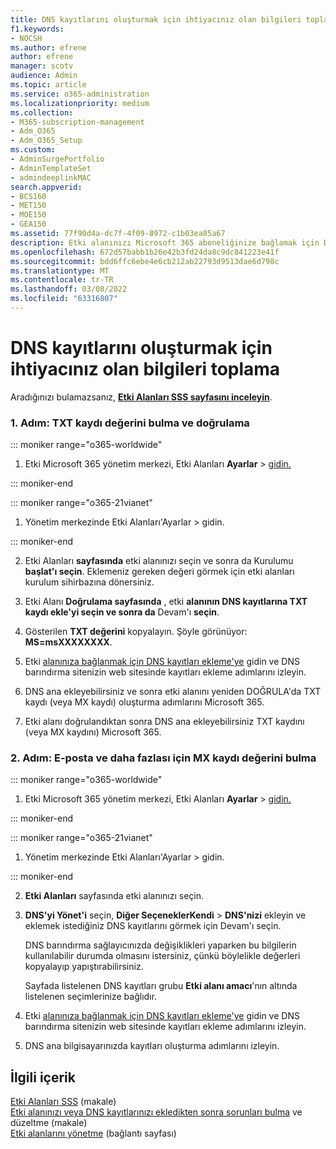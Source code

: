 ```yaml
---
title: DNS kayıtlarını oluşturmak için ihtiyacınız olan bilgileri toplama
f1.keywords:
- NOCSH
ms.author: efrene
author: efrene
manager: scotv
audience: Admin
ms.topic: article
ms.service: o365-administration
ms.localizationpriority: medium
ms.collection:
- M365-subscription-management
- Adm_O365
- Adm_O365_Setup
ms.custom:
- AdminSurgePortfolio
- AdminTemplateSet
- admindeeplinkMAC
search.appverid:
- BCS160
- MET150
- MOE150
- GEA150
ms.assetid: 77f90d4a-dc7f-4f09-8972-c1b03ea85a67
description: Etki alanınızı Microsoft 365 aboneliğinize bağlamak için DNS kayıtları oluşturmak için ihtiyacınız olan değerleri/Microsoft 365 toplayın.
ms.openlocfilehash: 672d57babb1b26e42b3fd24da8c9dc841223e41f
ms.sourcegitcommit: bdd6ffc6ebe4e6cb212ab22793d9513dae6d798c
ms.translationtype: MT
ms.contentlocale: tr-TR
ms.lasthandoff: 03/08/2022
ms.locfileid: "63316807"
---
```

# <a name="gather-the-information-you-need-to-create-dns-records"></a>DNS kayıtlarını oluşturmak için ihtiyacınız olan bilgileri toplama

 Aradığınızı bulamazsanız, **[Etki Alanları SSS sayfasını inceleyin](../setup/domains-faq.yml)**. 
  
### <a name="step-1-find-the-txt-record-value-and-verify"></a>1. Adım: TXT kaydı değerini bulma ve doğrulama

::: moniker range="o365-worldwide"

1. Etki Microsoft 365 yönetim merkezi, Etki Alanları **Ayarlar** \> <a href="https://go.microsoft.com/fwlink/p/?linkid=834818" target="_blank">gidin.</a>

::: moniker-end

::: moniker range="o365-21vianet"

1. Yönetim merkezinde Etki Alanları'Ayarlar  > gidin.<a href="https://go.microsoft.com/fwlink/p/?linkid=2007048" target="_blank"></a>

::: moniker-end
    
2. Etki Alanları **sayfasında** etki alanınızı seçin ve sonra da Kurulumu **başlat'ı seçin**. Eklemeniz gereken değeri görmek için etki alanları kurulum sihirbazına dönersiniz.
    
3. Etki Alanı **Doğrulama sayfasında** , etki **alanının DNS kayıtlarına TXT kaydı ekle'yi seçin ve sonra da** Devam'ı **seçin**.
    
4. Gösterilen **TXT değerini** kopyalayın. Şöyle görünüyor: **MS=msXXXXXXXX**. 
    
5. Etki [alanınıza bağlanmak için DNS kayıtları ekleme'ye](create-dns-records-at-any-dns-hosting-provider.md) gidin ve DNS barındırma sitenizin web sitesinde kayıtları ekleme adımlarını izleyin.
    
6. DNS ana ekleyebilirsiniz ve sonra etki alanını yeniden DOĞRULA'da TXT kaydı (veya MX kaydı) oluşturma adımlarını Microsoft 365.

7. Etki alanı doğrulandıktan sonra DNS ana ekleyebilirsiniz TXT kaydını (veya MX kaydını) Microsoft 365.
    
### <a name="step-2-find-the-mx-record-value-for-email-and-more"></a>2. Adım: E-posta ve daha fazlası için MX kaydı değerini bulma

::: moniker range="o365-worldwide"

1. Etki Microsoft 365 yönetim merkezi, Etki Alanları **Ayarlar** \> <a href="https://go.microsoft.com/fwlink/p/?linkid=834818" target="_blank">gidin.</a>

::: moniker-end

::: moniker range="o365-21vianet"

1. Yönetim merkezinde Etki Alanları'Ayarlar  > gidin.<a href="https://go.microsoft.com/fwlink/p/?linkid=2007048" target="_blank"></a>

::: moniker-end
    
2. **Etki Alanları** sayfasında etki alanınızı seçin.
    
3.  **DNS'yi Yönet'i** seçin, **Diğer SeçeneklerKendi** >  **DNS'nizi** ekleyin ve eklemek istediğiniz DNS kayıtlarını görmek için Devam'ı seçin.
    
    DNS barındırma sağlayıcınızda değişiklikleri yaparken bu bilgilerin kullanılabilir durumda olmasını istersiniz, çünkü böylelikle değerleri kopyalayıp yapıştırabilirsiniz.
    
    Sayfada listelenen DNS kayıtları grubu **Etki alanı amacı**'nın altında listelenen seçimlerinize bağlıdır.
    
4. Etki [alanınıza bağlanmak için DNS kayıtları ekleme'ye](create-dns-records-at-any-dns-hosting-provider.md) gidin ve DNS barındırma sitenizin web sitesinde kayıtları ekleme adımlarını izleyin.

5. DNS ana bilgisayarınızda kayıtları oluşturma adımlarını izleyin.

## <a name="related-content"></a>İlgili içerik

[Etki Alanları SSS](../setup/domains-faq.yml) (makale)\
[Etki alanınızı veya DNS kayıtlarınızı ekledikten sonra sorunları bulma](find-and-fix-issues.md) ve düzeltme (makale)\
[Etki alanlarını yönetme](/admin) (bağlantı sayfası)